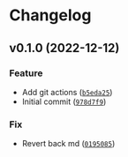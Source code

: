 # Changelog

<!--next-version-placeholder-->

## v0.1.0 (2022-12-12)
### Feature
* Add git actions ([`b5eda25`](https://github.com/ComplianceAsCode/ocp-oscal-cd/commit/b5eda25cc6c36fcf1cd8d91ca6c8f3e293ea71e6))
* Initial commit ([`978d7f9`](https://github.com/ComplianceAsCode/ocp-oscal-cd/commit/978d7f99851febd64903783d53c077dae84691e1))

### Fix
* Revert back md ([`0195085`](https://github.com/ComplianceAsCode/ocp-oscal-cd/commit/01950850b89a25dfd3a7c3174db39b80c238a363))
